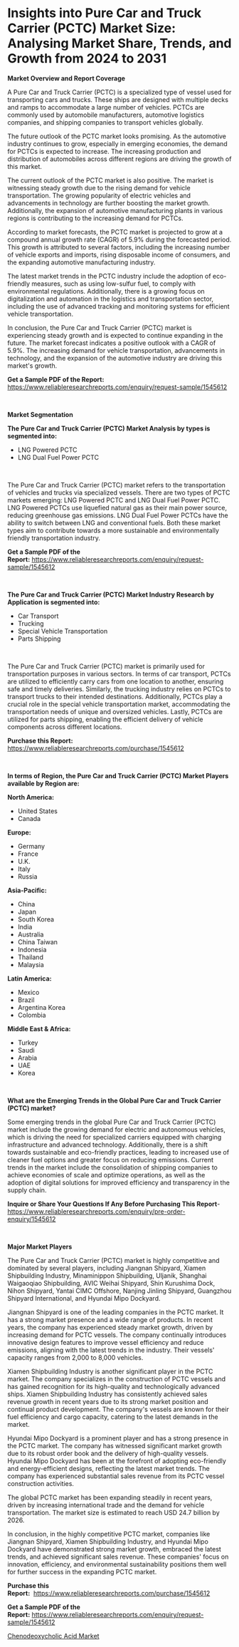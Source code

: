 <p><h1>Insights into Pure Car and Truck Carrier (PCTC) Market Size: Analysing Market Share, Trends, and Growth from 2024 to 2031</h1></p><p><strong>Market Overview and Report Coverage</strong></p>
<p><p>A Pure Car and Truck Carrier (PCTC) is a specialized type of vessel used for transporting cars and trucks. These ships are designed with multiple decks and ramps to accommodate a large number of vehicles. PCTCs are commonly used by automobile manufacturers, automotive logistics companies, and shipping companies to transport vehicles globally.</p><p>The future outlook of the PCTC market looks promising. As the automotive industry continues to grow, especially in emerging economies, the demand for PCTCs is expected to increase. The increasing production and distribution of automobiles across different regions are driving the growth of this market.</p><p>The current outlook of the PCTC market is also positive. The market is witnessing steady growth due to the rising demand for vehicle transportation. The growing popularity of electric vehicles and advancements in technology are further boosting the market growth. Additionally, the expansion of automotive manufacturing plants in various regions is contributing to the increasing demand for PCTCs.</p><p>According to market forecasts, the PCTC market is projected to grow at a compound annual growth rate (CAGR) of 5.9% during the forecasted period. This growth is attributed to several factors, including the increasing number of vehicle exports and imports, rising disposable income of consumers, and the expanding automotive manufacturing industry.</p><p>The latest market trends in the PCTC industry include the adoption of eco-friendly measures, such as using low-sulfur fuel, to comply with environmental regulations. Additionally, there is a growing focus on digitalization and automation in the logistics and transportation sector, including the use of advanced tracking and monitoring systems for efficient vehicle transportation.</p><p>In conclusion, the Pure Car and Truck Carrier (PCTC) market is experiencing steady growth and is expected to continue expanding in the future. The market forecast indicates a positive outlook with a CAGR of 5.9%. The increasing demand for vehicle transportation, advancements in technology, and the expansion of the automotive industry are driving this market's growth.</p></p>
<p><strong>Get a Sample PDF of the Report:</strong> <a href="https://www.reliableresearchreports.com/enquiry/request-sample/1545612">https://www.reliableresearchreports.com/enquiry/request-sample/1545612</a></p>
<p>&nbsp;</p>
<p><strong>Market Segmentation</strong></p>
<p><strong>The Pure Car and Truck Carrier (PCTC) Market Analysis by types is segmented into:</strong></p>
<p><ul><li>LNG Powered PCTC</li><li>LNG Dual Fuel Power PCTC</li></ul></p>
<p>&nbsp;</p>
<p><p>The Pure Car and Truck Carrier (PCTC) market refers to the transportation of vehicles and trucks via specialized vessels. There are two types of PCTC markets emerging: LNG Powered PCTC and LNG Dual Fuel Power PCTC. LNG Powered PCTCs use liquefied natural gas as their main power source, reducing greenhouse gas emissions. LNG Dual Fuel Power PCTCs have the ability to switch between LNG and conventional fuels. Both these market types aim to contribute towards a more sustainable and environmentally friendly transportation industry.</p></p>
<p><strong>Get a Sample PDF of the Report:</strong>&nbsp;<a href="https://www.reliableresearchreports.com/enquiry/request-sample/1545612">https://www.reliableresearchreports.com/enquiry/request-sample/1545612</a></p>
<p>&nbsp;</p>
<p><strong>The Pure Car and Truck Carrier (PCTC) Market Industry Research by Application is segmented into:</strong></p>
<p><ul><li>Car Transport</li><li>Trucking</li><li>Special Vehicle Transportation</li><li>Parts Shipping</li></ul></p>
<p>&nbsp;</p>
<p><p>The Pure Car and Truck Carrier (PCTC) market is primarily used for transportation purposes in various sectors. In terms of car transport, PCTCs are utilized to efficiently carry cars from one location to another, ensuring safe and timely deliveries. Similarly, the trucking industry relies on PCTCs to transport trucks to their intended destinations. Additionally, PCTCs play a crucial role in the special vehicle transportation market, accommodating the transportation needs of unique and oversized vehicles. Lastly, PCTCs are utilized for parts shipping, enabling the efficient delivery of vehicle components across different locations.</p></p>
<p><strong>Purchase this Report:</strong>&nbsp; <a href="https://www.reliableresearchreports.com/purchase/1545612">https://www.reliableresearchreports.com/purchase/1545612</a></p>
<p>&nbsp;</p>
<p><strong>In terms of Region, the Pure Car and Truck Carrier (PCTC) Market Players available by Region are:</strong></p>
<p>
    <p> <strong> North America: </strong>
        <ul>
            <li>United States</li>
            <li>Canada</li>
        </ul>
        </p> 
    <p> <strong> Europe: </strong>
        <ul>
            <li>Germany</li>
            <li>France</li>
            <li>U.K.</li>
            <li>Italy</li>
            <li>Russia</li>
        </ul>
        </p> 
    <p> <strong> Asia-Pacific: </strong>
        <ul>
            <li>China</li>
            <li>Japan</li>
            <li>South Korea</li>
            <li>India</li>
            <li>Australia</li>
            <li>China Taiwan</li>
            <li>Indonesia</li>
            <li>Thailand</li>
            <li>Malaysia</li>
        </ul>
        </p> 
    <p> <strong> Latin America: </strong>
        <ul>
            <li>Mexico</li>
            <li>Brazil</li>
            <li>Argentina Korea</li>
            <li>Colombia</li>
        </ul>
        </p> 
    <p> <strong> Middle East & Africa: </strong>
        <ul>
            <li>Turkey</li>
            <li>Saudi</li>
            <li>Arabia</li>
            <li>UAE</li>
            <li>Korea</li>
        </ul>
    </p>
    </p>
<p>&nbsp;</p>
<p><strong>What are the Emerging Trends in the Global Pure Car and Truck Carrier (PCTC) market?</strong></p>
<p><p>Some emerging trends in the global Pure Car and Truck Carrier (PCTC) market include the growing demand for electric and autonomous vehicles, which is driving the need for specialized carriers equipped with charging infrastructure and advanced technology. Additionally, there is a shift towards sustainable and eco-friendly practices, leading to increased use of cleaner fuel options and greater focus on reducing emissions. Current trends in the market include the consolidation of shipping companies to achieve economies of scale and optimize operations, as well as the adoption of digital solutions for improved efficiency and transparency in the supply chain.</p></p>
<p><strong>Inquire or Share Your Questions If Any Before Purchasing This Report</strong>- <a href="https://www.reliableresearchreports.com/enquiry/pre-order-enquiry/1545612">https://www.reliableresearchreports.com/enquiry/pre-order-enquiry/1545612</a></p>
<p>&nbsp;</p>
<p><strong>Major Market Players</strong></p>
<p><p>The Pure Car and Truck Carrier (PCTC) market is highly competitive and dominated by several players, including Jiangnan Shipyard, Xiamen Shipbuilding Industry, Minaminippon Shipbuilding, Uljanik, Shanghai Waigaoqiao Shipbuilding, AVIC Weihai Shipyard, Shin Kurushima Dock, Nihon Shipyard, Yantai CIMC Offshore, Nanjing Jinling Shipyard, Guangzhou Shipyard International, and Hyundai Mipo Dockyard.</p><p>Jiangnan Shipyard is one of the leading companies in the PCTC market. It has a strong market presence and a wide range of products. In recent years, the company has experienced steady market growth, driven by increasing demand for PCTC vessels. The company continually introduces innovative design features to improve vessel efficiency and reduce emissions, aligning with the latest trends in the industry. Their vessels' capacity ranges from 2,000 to 8,000 vehicles.</p><p>Xiamen Shipbuilding Industry is another significant player in the PCTC market. The company specializes in the construction of PCTC vessels and has gained recognition for its high-quality and technologically advanced ships. Xiamen Shipbuilding Industry has consistently achieved sales revenue growth in recent years due to its strong market position and continual product development. The company's vessels are known for their fuel efficiency and cargo capacity, catering to the latest demands in the market.</p><p>Hyundai Mipo Dockyard is a prominent player and has a strong presence in the PCTC market. The company has witnessed significant market growth due to its robust order book and the delivery of high-quality vessels. Hyundai Mipo Dockyard has been at the forefront of adopting eco-friendly and energy-efficient designs, reflecting the latest market trends. The company has experienced substantial sales revenue from its PCTC vessel construction activities.</p><p>The global PCTC market has been expanding steadily in recent years, driven by increasing international trade and the demand for vehicle transportation. The market size is estimated to reach USD 24.7 billion by 2026.</p><p>In conclusion, in the highly competitive PCTC market, companies like Jiangnan Shipyard, Xiamen Shipbuilding Industry, and Hyundai Mipo Dockyard have demonstrated strong market growth, embraced the latest trends, and achieved significant sales revenue. These companies' focus on innovation, efficiency, and environmental sustainability positions them well for further success in the expanding PCTC market.</p></p>
<p><strong>Purchase this Report:</strong>&nbsp;&nbsp;<a href="https://www.reliableresearchreports.com/purchase/1545612">https://www.reliableresearchreports.com/purchase/1545612</a></p>
<p></p>
<p><strong>Get a Sample PDF of the Report:</strong>&nbsp;<a href="https://www.reliableresearchreports.com/enquiry/request-sample/1545612">https://www.reliableresearchreports.com/enquiry/request-sample/1545612</a></p>
<p><p><a href="https://medium.com/@beauhagenes2023/chenodeoxycholic-acid-market-insights-into-market-cagr-market-trends-and-growth-strategies-3ec8aa49bff9">Chenodeoxycholic Acid Market</a></p></p>